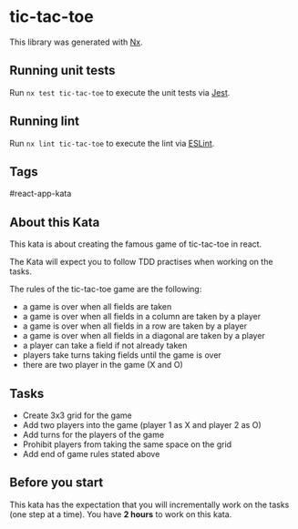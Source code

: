 # tic-tac-toe

This library was generated with [Nx](https://nx.dev).

## Running unit tests

Run `nx test tic-tac-toe` to execute the unit tests via [Jest](https://jestjs.io).

## Running lint

Run `nx lint tic-tac-toe` to execute the lint via [ESLint](https://eslint.org/).

## Tags

#react-app-kata

## About this Kata

This kata is about creating the famous game of tic-tac-toe in react.

The Kata will expect you to follow TDD practises when working on the tasks.

The rules of the tic-tac-toe game are the following:

* a game is over when all fields are taken
* a game is over when all fields in a column are taken by a player
* a game is over when all fields in a row are taken by a player
* a game is over when all fields in a diagonal are taken by a player
* a player can take a field if not already taken
* players take turns taking fields until the game is over
* there are two player in the game (X and O)

## Tasks

* Create 3x3 grid for the game
* Add two players into the game (player 1 as X and player 2 as O)
* Add turns for the players of the game
* Prohibit players from taking the same space on the grid
* Add end of game rules stated above

## Before you start

This kata has the expectation that you will incrementally work on the tasks (one step at a time).
You have **2 hours** to work on this kata.
